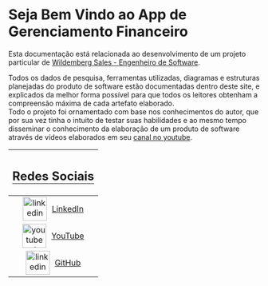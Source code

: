 # Seja Bem Vindo ao App de Gerenciamento Financeiro

Esta documentação está relacionada ao desenvolvimento de um projeto particular de [Wildemberg Sales - Engenheiro de Software](https://github.com/wildemberg-sales).  

Todos os dados de pesquisa, ferramentas utilizadas, diagramas e estruturas planejadas do produto de software estão documentadas dentro deste site, e explicados da melhor forma possível para que todos os leitores obtenham a compreensão máxima de cada artefato elaborado.  
Todo o projeto foi ornamentado com base nos conhecimentos do autor, que por sua vez tinha o intuito de testar suas habilidades e ao mesmo tempo disseminar o conhecimento da elaboração de um produto de software através de vídeos elaborados em seu [canal no youtube](https://www.youtube.com/channel/UCbLgtPKV4Dj0bd6HtseP7bQ).

<div style="display:block; margin: 0 auto">
    
|<h2 style="border-bottom: 1px solid;">Redes Sociais</h2>|
|:-:|
|<a href="https://www.linkedin.com/in/wildemberg-sales-86439913b/" target="__blank" style="display:flex; align-items:center; justify-content:center; ;"><img width="48" height="48" src="https://img.icons8.com/fluency/48/linkedin.png" alt="linkedin"/><span style="margin-left: 10px">LinkedIn</span></a>|
|<a href="https://www.youtube.com/channel/UCbLgtPKV4Dj0bd6HtseP7bQ" target="__blank" style="display:flex; align-items:center; justify-content:center; "><img width="48" height="48" src="https://img.icons8.com/color/48/youtube-play.png" alt="youtube-play"/><span style="margin-left: 10px">YouTube</span></a>|
|<a href="https://www.github.com/wildemberg-sales" target="__blank" style="display:flex; align-items:center; justify-content:center; "><img width="48" height="48" src="https://img.icons8.com/ios-filled/50/github.png" alt="linkedin"/><span style="margin-left: 10px">GitHub</span></a>|

</div>
